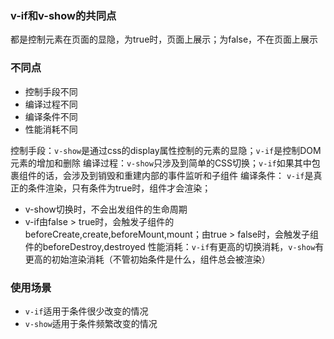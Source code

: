 ### v-if和v-show的共同点
都是控制元素在页面的显隐，为true时，页面上展示；为false，不在页面上展示

### 不同点
- 控制手段不同
- 编译过程不同
- 编译条件不同
- 性能消耗不同

控制手段：`v-show`是通过css的display属性控制的元素的显隐；`v-if`是控制DOM元素的增加和删除
编译过程：`v-show`只涉及到简单的CSS切换；`v-if`如果其中包裹组件的话，会涉及到销毁和重建内部的事件监听和子组件
编译条件： `v-if`是真正的条件渲染，只有条件为true时，组件才会渲染；
  - v-show切换时，不会出发组件的生命周期
  - v-if由false > true时，会触发子组件的beforeCreate,create,beforeMount,mount；由true > false时，会触发子组件的beforeDestroy,destroyed
性能消耗：`v-if`有更高的切换消耗，`v-show`有更高的初始渲染消耗（不管初始条件是什么，组件总会被渲染）

### 使用场景
- `v-if`适用于条件很少改变的情况
- `v-show`适用于条件频繁改变的情况